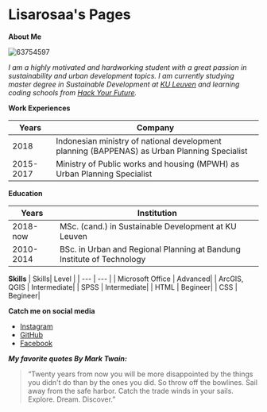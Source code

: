 # Lisarosaa's Pages

**About Me**

![63754597](https://user-images.githubusercontent.com/63754597/81810208-de58a700-9522-11ea-882d-b85b50857469.jpeg)

_I am a highly motivated and hardworking student with a great passion in sustainability and urban development topics. I am currently studying master degree in Sustainable Development at [KU Leuven](https://susdev.eu/) and  learning coding schools from [Hack Your Future](https://hackyourfuture.be/)._

**Work Experiences**

| Years| Company  |
| --- | ---  |
| 2018 |  Indonesian ministry of national development planning (BAPPENAS) as Urban Planning Specialist|
| 2015-2017 | Ministry of Public works and housing (MPWH) as Urban Planning Specialist|

**Education**

| Years| Institution  |
| --- | ---  |
| 2018-now |  MSc. (cand.) in Sustainable Development at KU Leuven|
| 2010-2014 | BSc. in Urban and Regional Planning at Bandung Institute of Technology|

**Skills**
| Skills| Level  |
| --- | ---  |
| Microsoft Office | Advanced|
| ArcGIS, QGIS | Intermediate|
| SPSS | Intermediate|
| HTML | Begineer|
| CSS | Begineer|

**Catch me on social media**

- [Instagram](https://www.instagram.com/lisarosaa/?hl=en)
- [GitHub](https://github.com/lisarosaa)
- [Facebook](https://www.facebook.com/lisarosaa)

_**My favorite quotes By Mark Twain:**_
>“Twenty years from now you will be more disappointed by the things you didn't do than by the ones you did. So throw off the bowlines. Sail away from the safe harbor. Catch the trade winds in your sails. Explore. Dream. Discover.”
